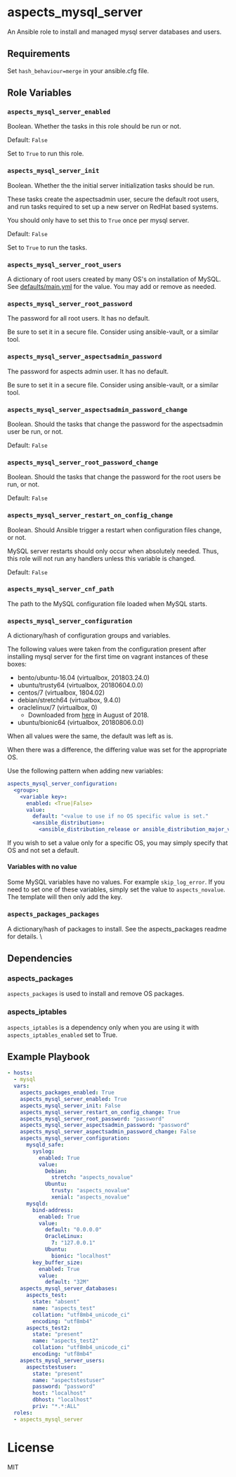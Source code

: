 # aspects_mysql_server

An Ansible role to install and managed mysql server databases and users.

## Requirements

Set ```hash_behaviour=merge``` in your ansible.cfg file.

## Role Variables

### `aspects_mysql_server_enabled`
Boolean. Whether the tasks in this role should be run or not.

Default: `False`

Set to `True` to run this role.
### `aspects_mysql_server_init`
Boolean. Whether the the initial server initialization tasks should be run.

These tasks create the aspectsadmin user, secure the default root users, and run tasks required to set up a new server on RedHat based systems.

You should only have to set this to `True` once per mysql server.

Default: `False`

Set to `True` to run the tasks.

### `aspects_mysql_server_root_users`
A dictionary of root users created by many OS's on installation of MySQL. See [defaults/main.yml](defaults/main.yml) for the value. You may add or remove as needed.

### `aspects_mysql_server_root_password`
The password for all root users. It has no default.

Be sure to set it in a secure file. Consider using ansible-vault, or a similar tool.
### `aspects_mysql_server_aspectsadmin_password`
The password for aspects admin user. It has no default.

Be sure to set it in a secure file. Consider using ansible-vault, or a similar tool.
### `aspects_mysql_server_aspectsadmin_password_change`
Boolean. Should the tasks that change the password for the aspectsadmin user be run, or not.

Default: `False`

### `aspects_mysql_server_root_password_change`
Boolean. Should the tasks that change the password for the root users be run, or not.

Default: `False`

### `aspects_mysql_server_restart_on_config_change`
Boolean. Should Ansible trigger a restart when configuration files change, or not.

MySQL server restarts should only occur when absolutely needed. Thus, this role will not run any handlers unless this variable is changed.

Default: `False`
### `aspects_mysql_server_cnf_path`
The path to the MySQL configuration file loaded when MySQL starts.

### `aspects_mysql_server_configuration`
A dictionary/hash of configuration groups and variables.

The following values were taken from the configuration present after installing mysql server for the first time on vagrant instances of these boxes:
* bento/ubuntu-16.04 (virtualbox, 201803.24.0)
* ubuntu/trusty64    (virtualbox, 20180604.0.0)
* centos/7           (virtualbox, 1804.02)
* debian/stretch64   (virtualbox, 9.4.0)
* oraclelinux/7      (virtualbox, 0)
  * Downloaded from [here](http://yum.oracle.com/boxes/oraclelinux/ol74/ol74.box) in August of 2018.
* ubuntu/bionic64    (virtualbox, 20180806.0.0)

When all values were the same, the default was left as is.

When there was a difference, the differing value was set for the appropriate OS.

Use the following pattern when adding new variables:

```yaml
aspects_mysql_server_configuration:
  <group>:
    <variable key>:
      enabled: <True|False>
      value:
        default: "<value to use if no OS specific value is set."
        <ansible_distribution>:
          <ansible_distribution_release or ansible_distribution_major_version>: "<value specific to the desired OS>"
```
If you wish to set a value only for a specific OS, you may simply specify that OS and not set a default. 

#### Variables with no value
Some MySQL variables have no values. For example `skip_log_error`. If you need to set one of these variables, simply set the value to `aspects_novalue`. The template will then only add the key.

### `aspects_packages_packages`
A dictionary/hash of packages to install. See the aspects_packages readme for details.
\

## Dependencies
### aspects_packages
`aspects_packages` is used to install and remove OS packages.

### aspects_iptables

`aspects_iptables` is a dependency only when you are using it with `aspects_iptables_enabled` set to True.

## Example Playbook
```yaml
- hosts:
  - mysql
  vars:
    aspects_packages_enabled: True
    aspects_mysql_server_enabled: True
    aspects_mysql_server_init: False
    aspects_mysql_server_restart_on_config_change: True
    aspects_mysql_server_root_password: "password"
    aspects_mysql_server_aspectsadmin_password: "password"
    aspects_mysql_server_aspectsadmin_password_change: False
    aspects_mysql_server_configuration:
      mysqld_safe:
        syslog:
          enabled: True
          value:
            Debian:
              stretch: "aspects_novalue"
            Ubuntu:
              trusty: "aspects_novalue"
              xenial: "aspects_novalue"
      mysqld:
        bind-address:
          enabled: True
          value:
            default: "0.0.0.0"
            OracleLinux:
              7: "127.0.0.1"
            Ubuntu:
              bionic: "localhost"
        key_buffer_size:
          enabled: True
          value:
            default: "32M"
    aspects_mysql_server_databases:
      aspects_test:
        state: "absent"
        name: "aspects_test"
        collation: "utf8mb4_unicode_ci"
        encoding: "utf8mb4"
      aspects_test2:
        state: "present"
        name: "aspects_test2"
        collation: "utf8mb4_unicode_ci"
        encoding: "utf8mb4"
    aspects_mysql_server_users:
      aspectstestuser:
        state: "present"
        name: "aspectstestuser"
        password: "password"
        host: "localhost"
        dbhost: "localhost"
        priv: "*.*:ALL"
  roles:
  - aspects_mysql_server
```

# License

MIT

